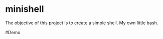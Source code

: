 # minishell
 The objective of this project is to create a simple shell. My own little bash. 

#Demo
